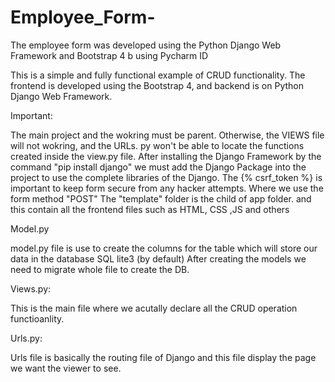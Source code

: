 # Employee_Form-
The employee form was developed using the Python Django Web Framework and Bootstrap 4 b using Pycharm ID

This is a simple and fully functional example of CRUD functionality. The frontend is developed using the Bootstrap 4, and backend is on Python Django Web Framework. 

Important:

The main project and the wokring must be parent. Otherwise, the VIEWS file will not wokring, and the URLs. py won't be able to locate the functions created inside the view.py file. 
After installing the Django Framework by the command "pip install django" we must add the Django Package into the project to use the complete libraries of the Django.
The {% csrf_token %} is important to keep form secure from any hacker attempts. Where we use the form method "POST"
The "template" folder is the child of app folder. and this contain all the frontend files such as HTML, CSS ,JS and others

Model.py

model.py file is use to create the columns for the table which will store our data in the database SQL lite3 (by default) 
After creating the models we need to migrate whole file to create the DB. 

Views.py:

This is the main file where we acutally declare all the CRUD operation functioanlity. 

Urls.py:

Urls file is basically the routing file of Django and this file display the page we want the viewer to see.

